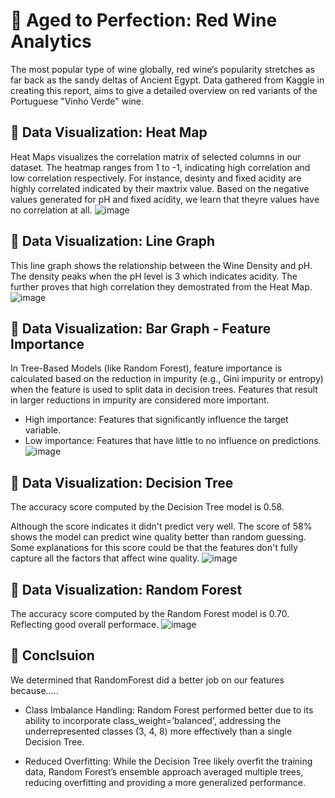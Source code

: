 # 🍷 Aged to Perfection: Red Wine Analytics

The most popular type of wine globally, red wine’s popularity stretches as far back as the sandy deltas of Ancient Egypt. Data gathered from Kaggle in creating this report, aims to give a detailed overview on red variants of the Portuguese "Vinho Verde" wine.

## 🍷 Data Visualization: Heat Map

Heat Maps visualizes the correlation matrix of selected columns in our dataset. The heatmap ranges from 1 to -1, indicating high correlation and low correlation respectively. For instance, desinty and fixed acidity are highly correlated indicated by their maxtrix value. Based on the negative values generated for pH and fixed acidity, we learn that theyre values have no correlation at all.
![image](https://github.com/user-attachments/assets/13d735e7-b618-4d54-b0f1-4c46d8759b0f)

## 🍷 Data Visualization: Line Graph

This line graph shows the relationship between the Wine Density and pH. The density peaks when the pH level is 3 which indicates acidity. The further proves that high correlation they demostrated from the Heat Map.
![image](https://github.com/user-attachments/assets/c0c9a0e6-e93e-4203-885a-c57dbf8bc6fb)

## 🍷 Data Visualization: Bar Graph - Feature Importance

In Tree-Based Models (like Random Forest), feature importance is calculated based on the reduction in impurity (e.g., Gini impurity or entropy) when the feature is used to split data in decision trees. Features that result in larger reductions in impurity are considered more important. 
- High importance: Features that significantly influence the target variable.
- Low importance: Features that have little to no influence on predictions.
![image](https://github.com/user-attachments/assets/8e510be1-eccc-413d-a90a-25686d191239)

## 🍷 Data Visualization: Decision Tree

The accuracy score computed by the Decision Tree model is 0.58. 

Although the score indicates it didn't predict very well. The score of 58% shows the model can predict wine quality better than random guessing. Some explanations for this score could be that the features don't fully capture all the factors that affect wine quality.
![image](https://github.com/user-attachments/assets/c7b48b98-bb50-4745-9759-7ac8c0e8c111)

## 🍷 Data Visualization: Random Forest

The accuracy score computed by the Random Forest model is 0.70. Reflecting good overall performace.
![image](https://github.com/user-attachments/assets/3f3127c5-55d9-4662-a5de-dac6f3400d30)

## 🍷 Conclsuion

We determined that RandomForest did a better job on our features because…..

- Class Imbalance Handling: Random Forest performed better due to its ability to incorporate class_weight='balanced', addressing the underrepresented classes (3, 4, 8) more effectively than a single Decision Tree.

- Reduced Overfitting: While the Decision Tree likely overfit the training data, Random Forest’s ensemble approach averaged multiple trees, reducing overfitting and providing a more generalized performance.


